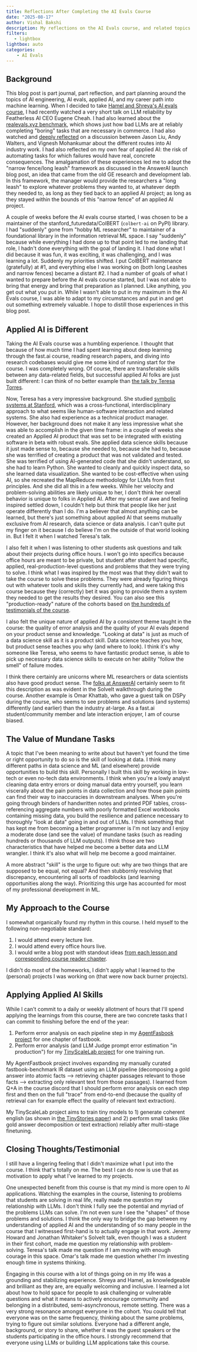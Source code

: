 ```yaml
---
title: Reflections After Completing the AI Evals Course
date: "2025-08-17"
author: Vishal Bakshi
description: My reflections on the AI Evals course, and related topics and experiences.
filters:
   - lightbox
lightbox: auto
categories:
    - AI Evals
---
```


## Background

This blog post is part journal, part reflection, and part planning around the topics of AI engineering, AI evals, applied AI, and my career path into machine learning. When I decided to take [Hamel and Shreya's AI evals course](https://t.co/Zrmp6LRd9c), I had recently watched a very short talk on LLM reliability by Featherless AI CEO Eugene Cheah. I had also learned about the [realevals.xyz benchmark](https://www.realevals.xyz/), which shows just how bad LLMs are at reliably completing "boring" tasks that are necessary in commerce. I had also watched and [deeply reflected](https://youtu.be/9s88C8XBBiQ) on a discussion between Jason Liu, Andy Walters, and Vignesh Mohankumar about the different routes into AI industry work. I had also reflected on my own fear of applied AI: the risk of automating tasks for which failures would have real, concrete consequences. The amalgamation of these experiences led me to adopt the "narrow fence/long leash" framework as discussed in the AnswerAI launch blog post, an idea that came from the old GE research and development lab. In this framework, the manager would provide the researchers a "long leash" to explore whatever problems they wanted to, at whatever depth they needed to, as long as they tied back to an applied AI project; as long as they stayed within the bounds of this "narrow fence" of an applied AI project. 

A couple of weeks before the AI evals course started, I was chosen to be a maintainer of the stanford_futuredata/ColBERT (`colbert-ai` on PyPI) library. I had "suddenly" gone from "hobby ML researcher" to maintainer of a foundational library in the information retrieval ML space. I say "suddenly" because while everything I had done up to that point led to me landing that role, I hadn't done everything with the goal of landing it. I had done what I did because it was fun, it was exciting, it was challenging, and I was learning a lot. Suddenly my priorities shifted. I put ColBERT maintenance (gratefully) at #1, and everything else I was working on (both long Leashes and narrow fences) became a distant #2. I had a number of goals of what I wanted to prepare before the AI evals course started, but I was not able to bring that energy and bring that preparation as I planned. Like anything, you get out what you put in. While I wasn't able to put in my maximum in the AI Evals course, I was able to adapt to my circumstances and put in and get out something extremely valuable. I hope to distill those experiences in this blog post.

## Applied AI is Different

Taking the AI Evals course was a humbling experience. I thought that because of how much time I had spent learning about deep learning through the fast.ai course, reading research papers, and diving into research codebases would give me some kind of running start for the course. I was completely wrong. Of course, there are transferable skills between any data-related fields, but successful applied AI folks are just built different: I can think of no better example than [the talk by Teresa Torres](https://www.youtube.com/watch?v=N-qAOv_PNPc). 

Now, Teresa has a very impressive background. She studied [symbolic systems at Stanford](https://symsys.stanford.edu/), which was a cross-functional, interdisciplinary approach to what seems like human-software interaction and related systems. She also had experience as a technical product manager. However, her background does not make it any less impressive what she was able to accomplish in the given time frame: in a couple of weeks she created an Applied AI product that was set to be integrated with existing software in beta with robust evals. She applied data science skills because it just made sense to, because she needed to, because she had to, because she was terrified of creating a product that was not validated and tested. She was terrified of using AI-generated code that she didn't understand, so she had to learn Python. She wanted to cleanly and quickly inspect data, so she learned data visualization. She wanted to be cost-effective when using AI, so she recreated the MapReduce methodology for LLMs from first principles. And she did all this in a few weeks. While her velocity and problem-solving abilities are likely unique to her, I don't think her overall behavior is unique to folks in Applied AI. After my sense of awe and feeling inspired settled down, I couldn't help but think that people like her just operate differently than I do. I'm a believer that almost anything can be learned, but there's just something about applied AI that seems mutually exclusive from AI research, data science or data analysis. I can't quite put my finger on it because I do believe I'm on the outside of that world looking in. But I felt it when I watched Teresa's talk. 

I also felt it when I was listening to other students ask questions and talk about their projects during office hours. I won't go into specifics because office hours are meant to be private, but student after student had specific, applied, real-production-level questions and problems that they were trying to solve. I think what I was inspired by the most was that they didn't wait to take the course to solve these problems. They were already figuring things out with whatever tools and skills they currently had, and were taking this course because they (correctly) bet it was going to provide them a system they needed to get the results they desired. You can also see this "production-ready" nature of the cohorts based on [the hundreds of testimonials of the course](https://x.com/sh_reya/status/1957139727322411291).

I also felt the unique nature of applied AI by a consistent theme taught in the course: the quality of error analysis and the quality of your AI evals depend on your product sense and knowledge. "Looking at data" is just as much of a data science skill as it is a product skill. Data science teaches you how, but product sense teaches you why (and where to look). I think it's why someone like Teresa, who seems to have fantastic product sense, is able to pick up necessary data science skills to execute on her ability "follow the smell" of failure modes. 

I think there certainly are unicorns where ML researchers or data scientists also have good product sense. The [folks at AnswerAI](https://www.youtube.com/watch?v=DgPr3HVp0eg) certainly seem to fit this description as was evident in the SolveIt walkthrough during the course. Another example is Omar Khattab, who gave a guest talk on DSPy during the course, who seems to see problems and solutions (and systems) differently (and earlier) than the industry at-large. As a fast.ai student/community member and late interaction enjoyer, I am of course biased.

## The Value of Mundane Tasks 

A topic that I've been meaning to write about but haven't yet found the time or right opportunity to do so is the skill of looking at data. I think many different paths in data science and ML (and elsewhere) provide opportunities to build this skill. Personally I built this skill by working in low-tech or even no-tech data environments. I think when you're a lowly analyst cleaning data entry errors or doing manual data entry yourself, you learn viscerally about the pain points in data collection and how those pain points can find their way to inaccuracies in downstream analyses. When you're going through binders of handwritten notes and printed PDF tables, cross-referencing aggregate numbers with poorly formatted Excel workbooks containing missing data, you build the resilience and patience necessary to thoroughly "look at data" going in and out of LLMs. I think something that has kept me from becoming a better programmer is I'm not lazy and I enjoy a moderate dose (and see the value) of mundane tasks (such as reading hundreds or thousands of LLM outputs). I think those are two characteristics that have helped me become a better data and LLM wrangler. I think it's also what will help me become a good maintainer. 

A more abstract "skill" is the urge to figure out: why are two things that are supposed to be equal, not equal? And then stubbornly resolving that discrepancy, encountering all sorts of roadblocks (and learning opportunities along the way). Prioritizing this urge has accounted for most of my professional development in ML.

## My Approach to the Course

I somewhat organically found my rhythm in this course. I held myself to the following non-negotiable standard:

1. I would attend every lecture live.
2. I would attend every office hours live.
3. I would write a blog post with standout ideas [from each lesson and corresponding course reader chapter](https://vishalbakshi.github.io/blog/index.html#category=AI%20Evals).

I didn't do most of the homeworks, I didn't apply what I learned to the (personal) projects I was working on (that were now back burner projects).


## Applying Applied AI Skills

While I can't commit to a daily or weekly allotment of hours that I'll spend applying the learnings from this course, there are two concrete tasks that I can commit to finishing before the end of the year: 

1. Perform error analysis on each pipeline step in my [AgentFasbook project](https://youtu.be/NwPKy1rqXT8) for one chapter of fastbook.
2. Perform error analysis (and LLM Judge prompt error estimation "in production") for my [TinyScaleLab project](https://youtu.be/FXOXoaGjntc) for one training run.

My AgentFastbook project involves expanding my manually curated fastbook-benchmark IR dataset using an LLM pipeline (decomposing a gold answer into atomic facts --> retrieving chapter passages relevant to those facts --> extracting only relevant text from those passages). I learned from Q+A in the course discord that I should perform error analysis on each step first and then on the full "trace" from end-to-end (because the quality of retrieval can for example effect the quality of relevant text extraction).

My TinyScaleLab project aims to train tiny models to 1) generate coherent english (as shown in [the TinyStories paper](https://arxiv.org/abs/2305.07759)) and 2) perform small tasks (like gold answer decomposition or text extraction) reliably after multi-stage finetuning.

## Closing Thoughts/Testimonial

I still have a lingering feeling that I didn't maximize what I put into the course. I think that's totally on me. The best I can do now is use that as motivation to apply what I've learned to my projects. 

One unexpected benefit from this course is that my mind is more open to AI applications. Watching the examples in the course, listening to problems that students are solving in real life, really made me question my relationship with LLMs. I don't think I fully see the potential and myriad of the problems LLMs can solve. I'm not even sure I see the "shapes" of those problems and solutions. I think the only way to bridge the gap between my understanding of applied AI and the understanding of so many people in the course that I witnessed first-hand is to actually engage in that work. Jeremy Howard and Jonathan Whitaker's SolveIt talk, even though I was a student in their first cohort, made me question my relationship with problem-solving. Teresa's talk made me question if I am moving with enough courage in this space. Omar's talk made me question whether I'm investing enough time in systems thinking. 

Engaging in this course with a lot of things going on in my life was a grounding and stabilizing experience. Shreya and Hamel, as knowledgeable and brilliant as they are, are equally welcoming and inclusive. I learned a lot about how to hold space for people to ask challenging or vulnerable questions and what it means to actively encourage community and belonging in a distributed, semi-asynchronous, remote setting. There was a very strong resonance amongst everyone in the cohort. You could tell that everyone was on the same frequency, thinking about the same problems, trying to figure out similar solutions. Everyone had a different angle, background, or story to share, whether it was the guest speakers or the students participating in the office hours. I strongly recommend that everyone using LLMs or building LLM applications take this course.

